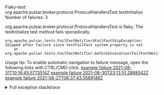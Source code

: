         
Flaky-test: org.apache.pulsar.broker.protocol.ProtocolHandlersTest.testInitialize
Number of failures: 3

org.apache.pulsar.broker.protocol.ProtocolHandlersTest is flaky. The testInitialize test method fails sporadically.

```
org.apache.pulsar.tests.FailFastNotifier$FailFastSkipException: Skipped after failure since testFailFast system property is set.
	at org.apache.pulsar.tests.FailFastNotifier.beforeInvocation(FailFastNotifier.java:88)

```

Usage tip: To enable automatic navigation to failure message, open the following links with CTRL/CMD-click.
[example failure 2021-08-31T10:16:45.5773514Z](https://github.com/apache/pulsar/runs/3471501156?check_suite_focus=true#step:10:2631)
[example failure 2021-08-30T23:13:51.2888542Z](https://github.com/apache/pulsar/runs/3467152431?check_suite_focus=true#step:9:1953)
[example failure 2021-08-27T06:37:43.0589148Z](https://github.com/apache/pulsar/runs/3440411059?check_suite_focus=true#step:9:3871)


<details>
<summary>Full exception stacktrace</summary>
<code><pre>
org.apache.pulsar.tests.FailFastNotifier$FailFastSkipException: Skipped after failure since testFailFast system property is set.
	at org.apache.pulsar.tests.FailFastNotifier.beforeInvocation(FailFastNotifier.java:88)

</pre></code>
</details>

